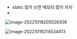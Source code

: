 - static 많이 쓰면 메모리 많이 차지
- 

![image-20221018205526306](C:\Users\pc\AppData\Roaming\Typora\typora-user-images\image-20221018205526306.png)

![image-20221018214534413](C:\Users\pc\AppData\Roaming\Typora\typora-user-images\image-20221018214534413.png)